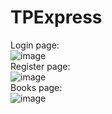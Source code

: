 # TPExpress
Login page: <br>
![image](https://github.com/nessyoun/TPExpress/assets/120779751/7ac9b42b-c95c-419e-b217-362fe457770d) <br>
Register page: <br>
![image](https://github.com/nessyoun/TPExpress/assets/120779751/41f5175a-88d5-4e4e-8b45-444331067a92) <br>
Books page: <br>
![image](https://github.com/nessyoun/TPExpress/assets/120779751/2c3c0273-bf9a-4a09-9289-42540543bab3)



